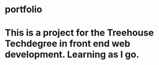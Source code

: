 # portfolio
# This is a project for the Treehouse Techdegree in front end web development. Learning as I go.
